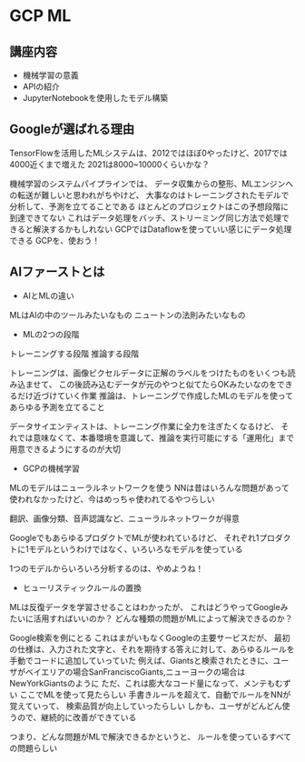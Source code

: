 # GCP ML

## 講座内容

- 機械学習の意義
- APIの紹介
- JupyterNotebookを使用したモデル構築

## Googleが選ばれる理由

TensorFlowを活用したMLシステムは、2012ではほぼ0やったけど、2017では4000近くまで増えた
2021は8000~10000くらいかな？

機械学習のシステムパイプラインでは、
データ収集からの整形、MLエンジンへの転送が難しいと思われがちやけど、
大事なのはトレーニングされたモデルで分析して、予測を立てることである
ほとんどのプロジェクトはこの予想段階に到達できてない
これはデータ処理をバッチ、ストリーミング同じ方法で処理できると解決するかもしれない
GCPではDataflowを使っていい感じにデータ処理できる
GCPを、使おう！

## AIファーストとは

- AIとMLの違い

MLはAIの中のツールみたいなもの
ニュートンの法則みたいなもの

- MLの2つの段階

トレーニングする段階
推論する段階

トレーニングは、画像ピクセルデータに正解のラベルをつけたものをいくつも読み込ませて、
この後読み込むデータが元のやつと似てたらOKみたいなのをできるだけ近づけていく作業
推論は、トレーニングで作成したMLのモデルを使ってあらゆる予測を立てること

データサイエンティストは、トレーニング作業に全力を注ぎたくなるけど、
それでは意味なくて、本番環境を意識して、推論を実行可能にする「運用化」まで用意できるようにするのが大切

- GCPの機械学習

MLのモデルはニューラルネットワークを使う
NNは昔はいろんな問題があって使われなかったけど、今はめっちゃ使われてるやつらしい

翻訳、画像分類、音声認識など、ニューラルネットワークが得意

GoogleでもあらゆるプロダクトでMLが使われているけど、
それぞれ1プロダクトに1モデルというわけではなく、いろいろなモデルを使っている

1つのモデルからいろいろ分析するのは、やめようね！

- ヒューリスティックルールの置換

MLは反復データを学習させることはわかったが、
これはどうやってGoogleみたいに活用すればいいのか？
どんな種類の問題がMLによって解決できるのか？

Google検索を例にとる
これはまがいもなくGoogleの主要サービスだが、
最初の仕様は、入力された文字と、それを期待する答えに対して、あらゆるルールを手動でコードに追加していっていた
例えば、Giantsと検索されたときに、ユーザがベイエリアの場合SanFranciscoGiants,ニューヨークの場合はNewYorkGiantsのように
ただ、これは膨大なコード量になって、メンテもむずい
ここでMLを使って見たらしい
手書きルールを超えて、自動でルールをNNが覚えていって、
検索品質が向上していったらしい
しかも、ユーザがどんどん使うので、継続的に改善ができている

つまり、どんな問題がMLで解決できるかというと、
ルールを使っているすべての問題らしい

